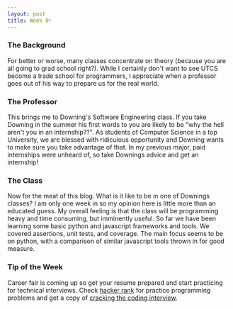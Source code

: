 ```yaml
---
layout: post
title: Week 0!
---
```


### The Background

For better or worse, many classes concentrate on theory (because you are all going to grad school right?).  While I certainly don't want to see UTCS become a trade school for programmers, I appreciate when a professor goes out of his way to prepare us for the real world.  

### The Professor

This brings me to Downing's Software Engineering class.  If you take Downing in the summer his first words to you are likely to be "why the hell aren't you in an internship??".  As students of Computer Science in a top University, we are blessed with ridiculous opportunity and Downing wants to make sure you take advantage of that.  In my previous major, paid internships were unheard of, so take Downings advice and get an internship!

### The Class

Now for the meat of this blog.  What is it like to be in one of Downings classes?  I am only one week in so my opinion here is little more than an educated guess.  My overall feeling is that the class will be programming heavy and time consuming, but imminently useful.  So far we have been learning some basic python and javascript frameworks and tools.  We covered assertions, unit tests, and coverage.  The main focus seems to be on python, with a comparison of similar javascript tools thrown in for good measure.

### Tip of the Week

Career fair is coming up so get your resume prepared and start practicing for technical interviews.  Check [hacker rank](https://www.hackerrank.com/) for practice programming problems and get a copy of [cracking the coding interview](http://www.amazon.com/Cracking-Coding-Interview-Programming-Questions/dp/098478280X).
